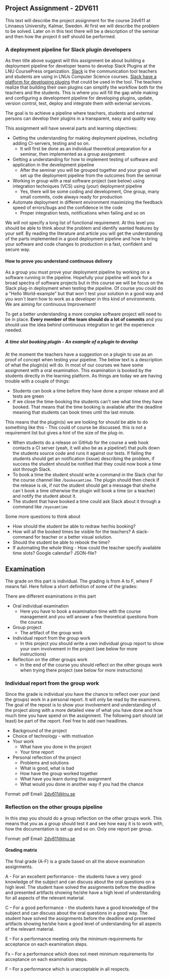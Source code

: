 ## Project Assignment - 2DV611
This text will describe the project assignment for the course 2dv611 at Linnaeus University, Kalmar, Sweden. At first we will describe the problem to be solved. Later on in this text there will be a description of the seminar and then how the project it self should be performed.

### A deployment pipeline for Slack plugin developers
As then title above suggest will this assignment be about building a deployment pipeline for developer teams to develop Slack Plugins at the LNU CoursePress organization. [Slack](https://slack.com) is the communication tool teachers and students are using in LNUs Computer Science courses. [Slack have a platform for developing plugins](https://api.slack.com/) that could be used in the tool. The teachers realize that building their own plugins can simplify the workflow both for the teachers and the students. This is where you will fill the gap while making and configuring a development pipeline for developing plugins, update, version control, test, deploy and integrate them with external services.

The goal is to achieve a pipeline where teachers, students and external persons can develop their plugins in a transparent, easy and quality way.

This assignment will have several parts and learning objectives:

* Getting the understanding for making deployment pipelines, including adding CI-servers, testing and so on.
  * It will first be done as an individual theoretical preparation for a seminar, then implemented as a group assignment
* Getting a understanding for how to implement testing of software and application in the development pipeline
  * After the seminar you will be grouped together and your group will set up the deployment pipeline from the outcomes from the seminar
* Working in group with a real software project (see below) using integration techniques (VCS) using (your) deployment pipeline
  * Yes, there will be some coding and development, One group, many small commits, code always ready for production 
* Automate deployment in different environment maximizing the feedback speed of errors/bugs and the confidence in the code
  * Proper integration tests, notifications when failing and so on

We will not specify a long list of functional requirement. At this level you should be able to think about the problem and identify wanted features by your self. By reading the literature and article you will get the understanding of the parts implemented in a good deployment pipeline and how to bring your software and code changes to production in a fast, confident and secure way. 

#### How to prove you understand continuous delivery
As a group you must prove your deployment pipeline by working on a software running in the pipeline. Hopefully your pipeline will work for a broad spectra of software projects but in this course we will be focus on the Slack plug-in deployment when testing the pipeline. Of course you could do a "Hello World-example" but that won´t test your solution in a good way and you won´t learn how to work as a developer in this kind of environments. We are aiming for continuous Improvement!

To get a better understanding a more complex software project will need to be in place. **Every member of the team should do a lot of commits** and you should use the idea behind continuous integration to get the experience needed.

##### A time slot booking plugin - An example of a plugin to develop
At the moment the teachers have a suggestion on a plugin to use as an proof of concept when testing your pipeline. The below text is a description of what the plugin(s) will do.
In most of our courses we have some assignment with a oral examination. This examination is booked by the students directly in the learning platform. As things are today we are having trouble with a couple of things:

* Students can book a time before they have done a proper release and all tests are green
* If we close the time-booking the students can't see what time they have booked. That means that the time booking is available after the deadline meaning that students can book times until the last minute.

This means that the plugin(s) we are looking for should be able to do something like this - This could of course be discussed. this is not a requirement list but gives a hint of the size of the plug-in.

* When students do a release on GitHub for the course a web hook contacts a CI server (yeah, it will also be as a pipeline!) that pulls down the students source code and runs it against our tests. If failing the students should get an notification (issue) describing the problem, if success the student should be notified that they could now book a time slot through Slack.
* To book a time the student should write a command in the Slack chat for the course channel like `/bookexamtime`. The plugin should then check if the release is ok, if not the student should get a message that she/he can´t book a time otherwise the plugin will book a time (or a teacher) and notify the student about it.
* The student that have booked a time could ask Slack about it through a command like `/myexamtime`

Some more questions to think about

* How should the student be able to redraw her/his booking?
* How will all the booked times be visible for the teachers? A slack-command for teacher or a better visual solution.
* Should the student be able to rebook the time?
* If automating the whole thing - How could the teacher specify available time slots? Google calendar? JSON-file?

## Examination
The grade on this part is individual. The grading is from A to F, where F means fail. Here follow a short definition of some of the grades:

There are different examinations in this part

* Oral individual examination
  * Here you have to book a examination time with the course management and you will answer a few theoretical questions from the course.
* Group project
  * The artifact of the group work
* Individual report from the group work
  * In this project you should write a own individual group report to show your own involvement in the project (see below for more instructions)
* Reflection on the other groups work
  * In the end of the course you should reflect on the other groups work when trying there project (see below for more instructions)


### Individual report from the group work
Since the grade is individual you have the chance to reflect over your (and the groups) work in a personal report. It will only be read by the examiners. The goal of the repost is to show your involvement and understanding of the project along with a more detailed view of what you have done and how much time you have spend on the assignment. The following part should (at least) be part of the report. Feel free to add own headlines. 

* Background of the project
* Choice of technology - with motivation
* Your work
  * What have you done in the project
  * Your time report
* Personal reflection of the project
  * Problems and solutions
  * What is good, what is bad
  * How have the group worked together
  * What have you learn during this assignment
  * What would you done in another way if you had the chance

Format: pdf
Email: 2dv611@lnu.se

### Reflection on the other groups pipeline
In this step you should do a group reflection on the other groups work. This means that you as a group should test it and see how easy it is to work with, how the documentation is set up and so on.
Only one report per group. 

Format: pdf
Email: 2dv611@lnu.se


#### Grading matrix
The final grade (A-F) is a grade based on all the above examination assignments.

A - For an excellent performance - the students have a very good knowledge of the subject and can discuss about the oral questions on a high level. The student have solved the assignments before the deadline and presented artifacts showing he/she have a high level of understanding for all aspects of the relevant material.

C – For a good performance - the students have a good knowledge of the subject and can discuss about the oral questions in a good way. The student have solved the assignments before the deadline and presented artifacts showing he/she have a good level of understanding for all aspects of the relevant material.

E – For a performance meeting only the minimum requirements for acceptance on each examination steps.

Fx – For a performance which does not meet minimum requirements for acceptance on each examination steps.

F – For a performance which is unacceptable in all respects.
